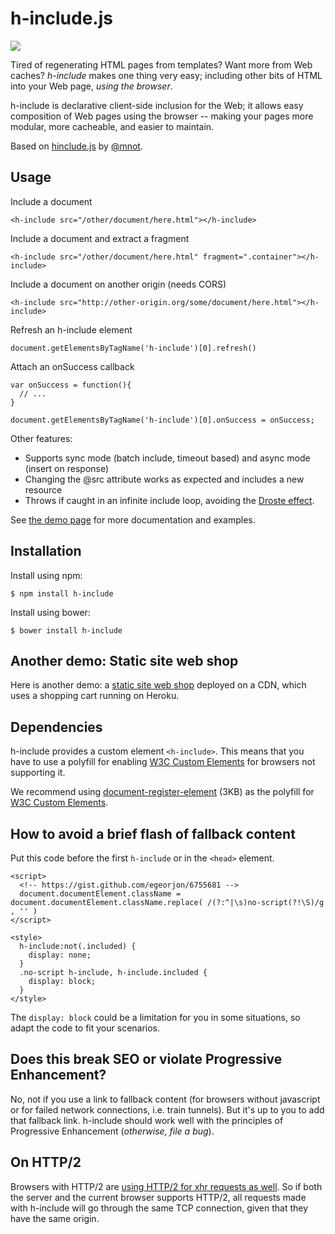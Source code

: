 # h-include.js

<a href="https://travis-ci.org/gustafnk/h-include"><img src="https://secure.travis-ci.org/gustafnk/h-include.png?branch=master"></a>

Tired of regenerating HTML pages from templates? Want more from Web caches?
*h-include* makes one thing very easy; including other bits of HTML into your
Web page, _using the browser_.

h-include is declarative client-side inclusion for the Web; it allows easy
composition of Web pages using the browser -- making your pages more modular,
more cacheable, and easier to maintain. 

Based on [hinclude.js](https://github.com/mnot/hinclude) by [@mnot](https://github.com/mnot/).

## Usage

Include a document

```
<h-include src="/other/document/here.html"></h-include>
```

Include a document and extract a fragment

```
<h-include src="/other/document/here.html" fragment=".container"></h-include>
```

Include a document on another origin (needs CORS)

```
<h-include src="http://other-origin.org/some/document/here.html"></h-include>
```

Refresh an h-include element

```
document.getElementsByTagName('h-include')[0].refresh()
```

Attach an onSuccess callback

```
var onSuccess = function(){
  // ...
}

document.getElementsByTagName('h-include')[0].onSuccess = onSuccess;
```

Other features:

 - Supports sync mode (batch include, timeout based) and async mode (insert on response)
 - Changing the @src attribute works as expected and includes a new resource
 - Throws if caught in an infinite include loop, avoiding the [Droste effect](https://en.wikipedia.org/wiki/Droste_effect).

See [the demo page](http://gustafnk.github.com/h-include/) for more documentation and
examples.

## Installation

Install using npm:

```shell
$ npm install h-include
```

Install using bower:

```shell
$ bower install h-include
```

## Another demo: Static site web shop

Here is another demo: a [static site web shop](https://github.com/gustafnk/static-web-shop-example) deployed on a CDN, which uses a shopping cart running on Heroku.

## Dependencies

h-include provides a custom element `<h-include>`. This means that you have
to use a polyfill for enabling [W3C Custom Elements](http://w3c.github.io/webcomponents/spec/custom/) for browsers not supporting it.

We recommend using [document-register-element](https://github.com/WebReflection/document-register-element) (3KB) as the polyfill for [W3C Custom Elements](http://w3c.github.io/webcomponents/spec/custom/).

## How to avoid a brief flash of fallback content

Put this code before the first `h-include` or in the `<head>` element.

```
<script>
  <!-- https://gist.github.com/egeorjon/6755681 -->
  document.documentElement.className = document.documentElement.className.replace( /(?:^|\s)no-script(?!\S)/g , '' )
</script>

<style>
  h-include:not(.included) {
    display: none;
  }
  .no-script h-include, h-include.included {
    display: block;
  }
</style>
```

The `display: block` could be a limitation for you in some situations, so adapt the code to fit your scenarios.

## Does this break SEO or violate Progressive Enhancement?

No, not if you use a link to fallback content (for browsers without javascript or for failed network connections, i.e. train tunnels). But it's up to you to add that fallback link. h-include should work well with the principles of Progressive Enhancement (*otherwise, file a bug*).

## On HTTP/2

Browsers with HTTP/2 are [using HTTP/2 for xhr requests as well](http://stackoverflow.com/questions/32592258/do-current-xhr-implementations-take-advantage-of-http-2). So if both the server and the current browser supports HTTP/2, all requests made with h-include will go through the same TCP connection, given that they have the same origin.